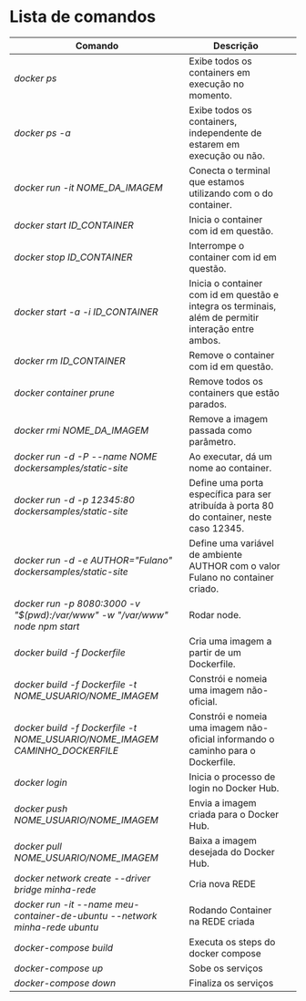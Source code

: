 <!-- TITLE: Docker -->
<!-- SUBTITLE: Manual para a utilização do Docker -->


# Lista de comandos

| Comando                               | Descrição                                                                                                                                                                                                | |
| ------------------------------- | ---------------------------------------------------------------------------------------------------------------------------------------------- |-|
| _docker ps_                                                                                                                                 |  Exibe todos os containers em execução no momento.   ||
| _docker ps -a_                                                                                                                             |  Exibe todos os containers, independente de estarem em execução ou não.   ||
|  _docker run -it NOME_DA_IMAGEM_                                                                                        |  Conecta o terminal que estamos utilizando com o do container.  ||
|  _docker start ID_CONTAINER_                                                                                                 |  Inicia o container com id em questão.   ||
| _docker stop ID_CONTAINER_                                                                                                  |  Interrompe o container com id em questão.   ||
| _docker start -a -i ID_CONTAINER_                                                                                          |   Inicia o container com id em questão e integra os terminais, além de permitir interação entre ambos.  ||
| _docker rm ID_CONTAINER_                                                                                                    |  Remove o container com id em questão.    ||
|  _docker container prune_                                                                                                        |  Remove todos os containers que estão parados.              ||
|  _docker rmi NOME_DA_IMAGEM_                                                                                             |   Remove a imagem passada como parâmetro.              ||
|  _docker run -d -P --name NOME dockersamples/static-site_                                                    |  Ao executar, dá um nome ao container.              ||
|  _docker run -d -p 12345:80 dockersamples/static-site_                                                           |  Define uma porta específica para ser atribuída à porta 80 do container, neste caso 12345.  ||
|  _docker run -d -e AUTHOR="Fulano" dockersamples/static-site_                                            |   Define uma variável de ambiente AUTHOR com o valor Fulano no container criado.   ||
|  _docker run -p 8080:3000 -v "$(pwd):/var/www" -w "/var/www" node npm start_                  |   Rodar node.   ||
|  _docker build -f Dockerfile_                                                                                                       | Cria uma imagem a partir de um Dockerfile.   ||
|  _docker build -f Dockerfile -t NOME_USUARIO/NOME_IMAGEM_                                            |   Constrói e nomeia uma imagem não-oficial.    ||
|  _docker build -f Dockerfile -t NOME_USUARIO/NOME_IMAGEM CAMINHO_DOCKERFILE_     |   Constrói e nomeia uma imagem não-oficial informando o caminho para o Dockerfile.   ||
|  _docker login_                                                                                                                             |   Inicia o processo de login no Docker Hub.   ||
|  _docker push NOME_USUARIO/NOME_IMAGEM_                                                                     |   Envia a imagem criada para o Docker Hub.   ||
|  _docker pull NOME_USUARIO/NOME_IMAGEM_                                                                       |   Baixa a imagem desejada do Docker Hub.    ||
|  _docker network create --driver bridge minha-rede_                                                                  |   Cria nova REDE   ||
|  _docker run -it --name meu-container-de-ubuntu --network minha-rede ubuntu_                   |   Rodando Container na REDE criada   ||
|  _docker-compose build_                                                                                                             |   Executa os steps do docker compose   ||
|  _docker-compose up_                                                                                                                  |  Sobe os serviços   ||
|  _docker-compose down_                                                                                                            |   Finaliza os serviços   ||

